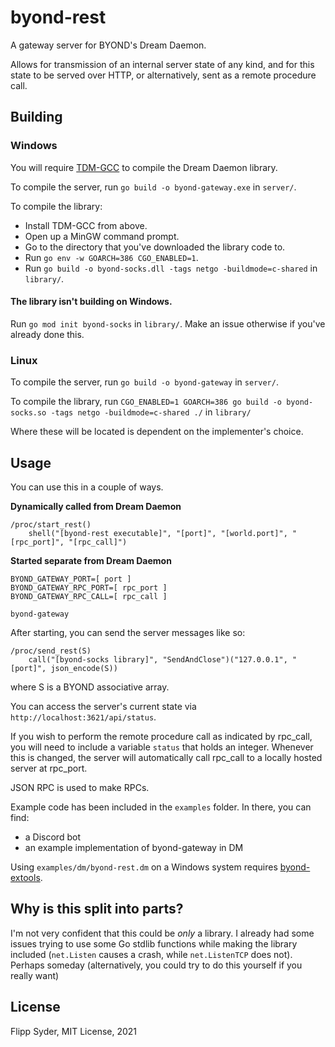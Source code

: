 byond-rest
==========

A gateway server for BYOND's Dream Daemon.

Allows for transmission of an internal server state
of any kind, and for this state to be served over
HTTP, or alternatively, sent as a remote procedure call.

Building
--------

### Windows

You will require [TDM-GCC](https://jmeubank.github.io/tdm-gcc)
to compile the Dream Daemon library.

To compile the server, run `go build -o byond-gateway.exe` in `server/`.

To compile the library:
 - Install TDM-GCC from above.
 - Open up a MinGW command prompt.
 - Go to the directory that you've downloaded the library code to.
 - Run `go env -w GOARCH=386 CGO_ENABLED=1`.
 - Run `go build -o byond-socks.dll -tags netgo -buildmode=c-shared` in `library/`.
 
#### The library isn't building on Windows.

Run `go mod init byond-socks` in `library/`. Make an issue otherwise
if you've already done this.

### Linux

To compile the server, run `go build -o byond-gateway` in `server/`.

To compile the library, run `CGO_ENABLED=1 GOARCH=386 go build -o byond-socks.so -tags netgo -buildmode=c-shared ./` in `library/`

Where these will be located is dependent on the implementer's choice.

Usage
-----

You can use this in a couple of ways.

**Dynamically called from Dream Daemon**

    /proc/start_rest()
        shell("[byond-rest executable]", "[port]", "[world.port]", "[rpc_port]", "[rpc_call]")

**Started separate from Dream Daemon**

    BYOND_GATEWAY_PORT=[ port ]
    BYOND_GATEWAY_RPC_PORT=[ rpc_port ]
    BYOND_GATEWAY_RPC_CALL=[ rpc_call ]

    byond-gateway

After starting, you can send the server messages like so:

    /proc/send_rest(S)
        call("[byond-socks library]", "SendAndClose")("127.0.0.1", "[port]", json_encode(S))

where S is a BYOND associative array.

You can access the server's current state via `http://localhost:3621/api/status`.

If you wish to perform the remote procedure call as indicated by
rpc_call, you will need to include a variable `status` that holds
an integer. Whenever this is changed, the server will automatically
call rpc_call to a locally hosted server at rpc_port.

JSON RPC is used to make RPCs.

Example code has been included in the `examples` folder. In there, you can find:
 - a Discord bot
 - an example implementation of byond-gateway in DM

Using `examples/dm/byond-rest.dm` on a Windows system requires [byond-extools](https://github.com/MCHSL/extools).

Why is this split into parts?
-----------------------------

I'm not very confident that this could be *only* a library.
I already had some issues trying to use some Go stdlib functions while
making the library included (`net.Listen` causes a crash, while
`net.ListenTCP` does not). Perhaps someday (alternatively, you could
try to do this yourself if you really want)

License
-------

Flipp Syder, MIT License, 2021
